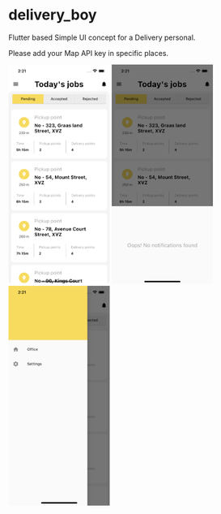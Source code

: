# delivery_boy

Flutter based Simple UI concept for a Delivery personal.

Please add your Map API key in specific places. 

<img src="https://raw.githubusercontent.com/zumrywahid/delivery_boy/8c848df9298ab448f2b686f60f72cd415803e911/screen1.png" width="200">

<img src="https://raw.githubusercontent.com/zumrywahid/delivery_boy/8c848df9298ab448f2b686f60f72cd415803e911/screen2.png" width="200">

<img src="https://raw.githubusercontent.com/zumrywahid/delivery_boy/8c848df9298ab448f2b686f60f72cd415803e911/screen3.png" width="200">
